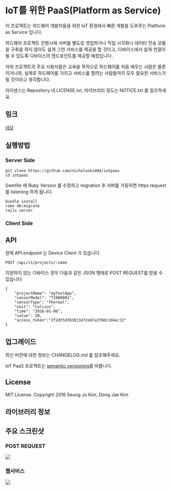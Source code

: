 IoT를 위한 PaaS(Platform as Service)
=======

이 프로젝트는 하드웨어 개발자들을 위한 IoT 환경에서 빠른 개발을 도와주는 Platform as Service 입니다.

하드웨어 프로젝트 진행시에 서버를 별도로 셋업하거나 직접 시각화나 데이터 전송 모듈을 구축을 하지 않아도 쉽게 그런 서비스를 제공을 할 것이고, 디바이스에서 쉽게 연결이 될 수 있도록 디바이스의 엔드포인트를 제공할 예정입니다.

저희 프로젝트의 주요 사용자들은 교육을 목적으로 하드웨어를 처음 배우는 사람은 물론이거니와, 실제로 하드웨어를 가지고 서비스를 할려는 사람들까지 모두 필요한 서비스가 될 것이라고 생각합니다.

라이센스는 Repository 내 LICENSE.txt, 라이브러리 정도는 NOTICE.txt 를 참조하세요.

## 링크

[데모](http://tranquil-sands-4879.herokuapp.com)

## 실헹방법

### Server Side


```
git clone https://github.com/nicholaskim94/iotpaas
cd iotpaas
```

Gemfile 에 Ruby Version 를 수정하고 migration 후 서버를 가동하면 https request 를 listening 하게 됩니다.
```
bundle install
rake db:migrate
rails server
```

### Client Side

## API

현재 API endpoint 는 Device Client 가 있습니다
```
POST /api/v1/projects/:name
```
지원하지 않는 디바이스 경우 다음과 같은 JSON 형태로 POST REQUEST를 받을 수 있습니다

```
{
    "projectName": "myTestApp",
    "sensorModel": "TI000001",
    "sensorType": "Thermal",
    "unit": "Celcius",
    "time": "2016-01-06",
    "value": 20,
    "access_token":"2f2df5d383813d72e07a3f0dc2d4ec12"
}
```

## 업그레이드

최신 버젼에 대한 정보는 CHANGELOG.md 를 참조해주세요.

IoT PaaS 프로젝트는 [semantic versioning](http://semver.org/)를 따릅니다.

## License

MIT License. Copyright 2016 Seung Ju Kim, Dong Jae Kim


## 라이브러리 정보


## 주요 스크린샷
### POST REQUEST
![](http://i.imgur.com/Vn7nGV0.png)

### 웹서비스
![](http://i.imgur.com/Z6fpqiq.png)
